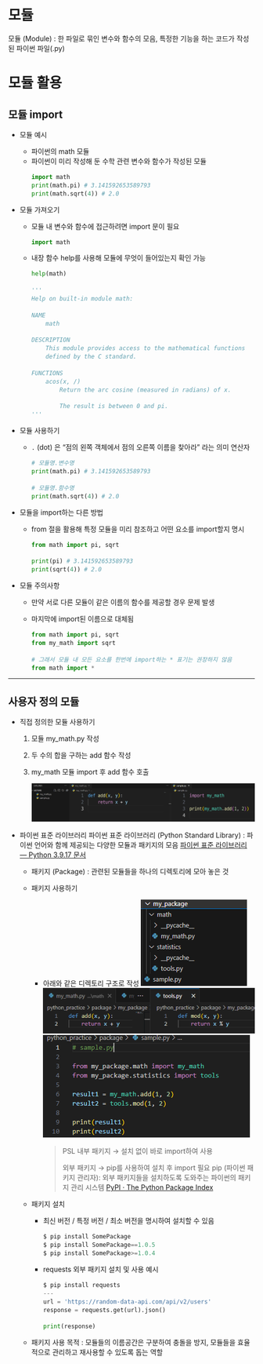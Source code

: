 # 모듈

모듈 (Module) : 한 파일로 묶인 변수와 함수의 모음, 특정한 기능을 하는 코드가 작성된 파이썬 파일(.py)

# 모듈 활용

## 모듈 import

- 모듈 예시
  - 파이썬의 math 모듈
  - 파이썬이 미리 작성해 둔 수학 관련 변수와 함수가 작성된 모듈
    ```python
    import math
    print(math.pi) # 3.141592653589793
    print(math.sqrt(4)) # 2.0
    ```
- 모듈 가져오기

  - 모듈 내 변수와 함수에 접근하려면 import 문이 필요
    ```python
    import math
    ```
  - 내장 함수 help를 사용해 모듈에 무엇이 들어있는지 확인 가능

    ```python
    help(math)

    '''
    Help on built-in module math:

    NAME
        math

    DESCRIPTION
        This module provides access to the mathematical functions
        defined by the C standard.

    FUNCTIONS
        acos(x, /)
            Return the arc cosine (measured in radians) of x.

            The result is between 0 and pi.
    '''
    ```

- 모듈 사용하기

  - `.` (dot) 은 “점의 왼쪽 객체에서 점의 오른쪽 이름을 찾아라” 라는 의미 연산자

    ```python
    # 모듈명.변수명
    print(math.pi) # 3.141592653589793

    # 모듈명.함수명
    print(math.sqrt(4)) # 2.0
    ```

- 모듈을 import하는 다른 방법

  - from 절을 활용해 특정 모듈을 미리 참조하고 어떤 요소를 import할지 명시

    ```python
    from math import pi, sqrt

    print(pi) # 3.141592653589793
    print(sqrt(4)) # 2.0
    ```

- 모듈 주의사항

  - 만약 서로 다른 모듈이 같은 이름의 함수를 제공할 경우 문제 발생
  - 마지막에 import된 이름으로 대체됨

    ```python
    from math import pi, sqrt
    from my_math import sqrt

    # 그래서 모듈 내 모든 요소를 한번에 import하는 * 표기는 권장하지 않음
    from math import *
    ```

---

## 사용자 정의 모듈

- 직접 정의한 모듈 사용하기

  1. 모듈 my_math.py 작성
  2. 두 수의 합을 구하는 add 함수 작성
  3. my_math 모듈 import 후 add 함수 호출

     <img src="../img/07_module_1.png">

- 파이썬 표준 라이브러리
  파이썬 표준 라이브러리 (Python Standard Library) : 파이썬 언어와 함께 제공되는 다양한 모듈과 패키지의 모음
  [파이썬 표준 라이브러리 — Python 3.9.17 문서](https://docs.python.org/ko/3.9/library/index.html)

  - 패키지 (Package) : 관련된 모듈들을 하나의 디렉토리에 모아 놓은 것

  - 패키지 사용하기
    - 아래와 같은 디렉토리 구조로 작성
      <img src="../img/07_module_2.png">
      <img src="../img/07_module_3.png">
      <img src="../img/07_module_4.png">
      > PSL 내부 패키지 → 설치 없이 바로 import하여 사용
      >
      > 외부 패키지 → pip를 사용하여 설치 후 import 필요
      > pip (파이썬 패키지 관리자): 외부 패키지들을 설치하도록 도와주는 파이썬의 패키지 관리 시스템
      > [PyPI · The Python Package Index](https://pypi.org/)
  - 패키지 설치

    - 최신 버전 / 특정 버전 / 최소 버전을 명시하여 설치할 수 있음
      ```python
      $ pip install SomePackage
      $ pip install SomePackage==1.0.5
      $ pip install SomePackage>=1.0.4
      ```
    - requests 외부 패키지 설치 및 사용 예시

      ```python
      $ pip install requests
      ---
      url = 'https://random-data-api.com/api/v2/users'
      response = requests.get(url).json()

      print(response)
      ```

  - 패키지 사용 목적
    : 모듈들의 이름공간은 구분하여 충돌을 방지, 모듈들을 효율적으로 관리하고 재사용할 수 있도록 돕는 역할
